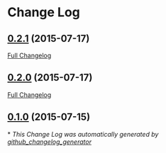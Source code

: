 # Change Log

## [0.2.1](https://github.com/esttorhe/RxViewModel/tree/0.2.1) (2015-07-17)
[Full Changelog](https://github.com/esttorhe/RxViewModel/compare/0.2.0...0.2.1)

## [0.2.0](https://github.com/esttorhe/RxViewModel/tree/0.2.0) (2015-07-17)
[Full Changelog](https://github.com/esttorhe/RxViewModel/compare/0.1.0...0.2.0)

## [0.1.0](https://github.com/esttorhe/RxViewModel/tree/0.1.0) (2015-07-15)


\* *This Change Log was automatically generated by [github_changelog_generator](https://github.com/skywinder/Github-Changelog-Generator)*